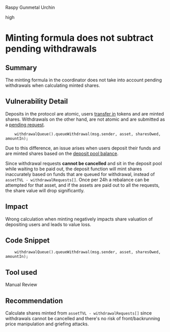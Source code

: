 Raspy Gunmetal Urchin

high

# Minting formula does not subtract pending withdrawals

## Summary
The minting formula in the coordinator does not take into account pending withdrawals when calculating minted shares.
## Vulnerability Detail
Deposits in the protocol are atomic, users [transfer in](https://github.com/sherlock-audit/2024-02-rio-network-core-protocol/blob/4f01e065c1ed346875cf5b05d2b43e0bcdb4c849/rio-sherlock-audit/contracts/restaking/RioLRTCoordinator.sol#L82) tokens and are minted shares. Withdrawals on the other hand, are not atomic and are submitted as a [pending request](https://github.com/sherlock-audit/2024-02-rio-network-core-protocol/blob/4f01e065c1ed346875cf5b05d2b43e0bcdb4c849/rio-sherlock-audit/contracts/restaking/RioLRTCoordinator.sol#L99-L116).

```solidity
    withdrawalQueue().queueWithdrawal(msg.sender, asset, sharesOwed, amountIn);
```

Due to this difference, an issue arises when users deposit their funds and are minted shares based on the [deposit pool balance](https://github.com/sherlock-audit/2024-02-rio-network-core-protocol/blob/4f01e065c1ed346875cf5b05d2b43e0bcdb4c849/rio-sherlock-audit/contracts/restaking/RioLRTCoordinator.sol#L79).

Since withdrawal requests **cannot be cancelled** and sit in the deposit pool while waiting to be paid out, the deposit function will mint shares inaccurately based on funds that are queued for withdrawal, instead of `assetTVL - withdrawalRequests[]`. Once per 24h a rebalance can be attempted for that asset, and if the assets are paid out to all the requests, the share value will drop significantly.
## Impact
Wrong calculation when minting negatively impacts share valuation of depositing users and leads to value loss.
## Code Snippet
```solidity
    withdrawalQueue().queueWithdrawal(msg.sender, asset, sharesOwed, amountIn);
```
## Tool used
Manual Review
## Recommendation
Calculate shares minted from `assetTVL - withdrawalRequests[]` since withdrawals cannot be cancelled and there's no risk of front/backrunning price manipulation and griefing attacks.